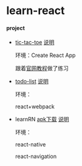 # learn-react

#### project
* [tic-tac-toe](https://qw110946.github.io/learn-react/tic-tac-toe/build/)
  [说明](https://github.com/qw110946/learn-react/tree/master/tic-tac-toe)

    环境：Create React App
    
    跟着[官网教程](https://doc.react-china.org/tutorial/tutorial.html)做了练习

* [todo-list](https://qw110946.github.io/learn-react/todo-list/build/)
  [说明](https://github.com/qw110946/learn-react/tree/master/todo-list)
 
    环境：
    
    react+webpack

* learnRN [apk下载](https://qw110946.github.io/learn-react/learnRN/apk/bilibili-v1.1.apk)
  [说明](https://github.com/qw110946/learn-react/tree/master/learnRN)
 
    环境：
    
    react-native
    
    react-navigation